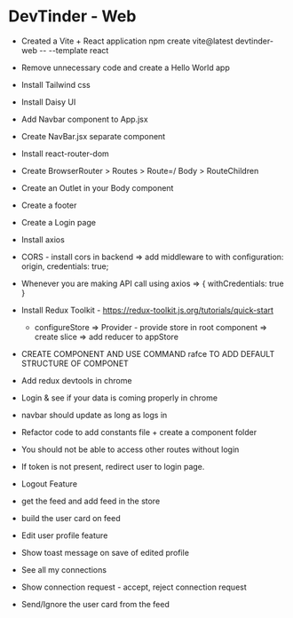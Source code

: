 # DevTinder - Web

- Created a Vite + React application 
    npm create vite@latest devtinder-web -- --template react

- Remove unnecessary code and create a Hello World app
- Install Tailwind css
- Install Daisy UI
- Add Navbar component to App.jsx
- Create NavBar.jsx separate component
- Install react-router-dom
- Create BrowserRouter > Routes > Route=/ Body > RouteChildren
- Create an Outlet in your Body component
- Create a footer
- Create a Login page
- Install axios
- CORS - install cors in backend => add middleware to with configuration: origin, credentials: true;
- Whenever you are making API call using axios => { withCredentials: true }

- Install Redux Toolkit - https://redux-toolkit.js.org/tutorials/quick-start
    - configureStore => Provider - provide store in root component => create slice => add reducer to appStore

- CREATE COMPONENT AND USE COMMAND rafce TO ADD DEFAULT STRUCTURE OF COMPONET

- Add redux devtools in chrome
- Login & see if your data is coming properly in chrome
- navbar should update as long as logs in
- Refactor code to add constants file + create a component folder 
- You should not be able to access other routes without login
- If token is not present, redirect user to login page.
- Logout Feature
- get the feed and add feed in the store
- build the user card on feed
- Edit user profile feature
- Show toast message on save of edited profile

- See all my connections
- Show connection request - accept, reject connection request
- Send/Ignore the user card from the feed 
